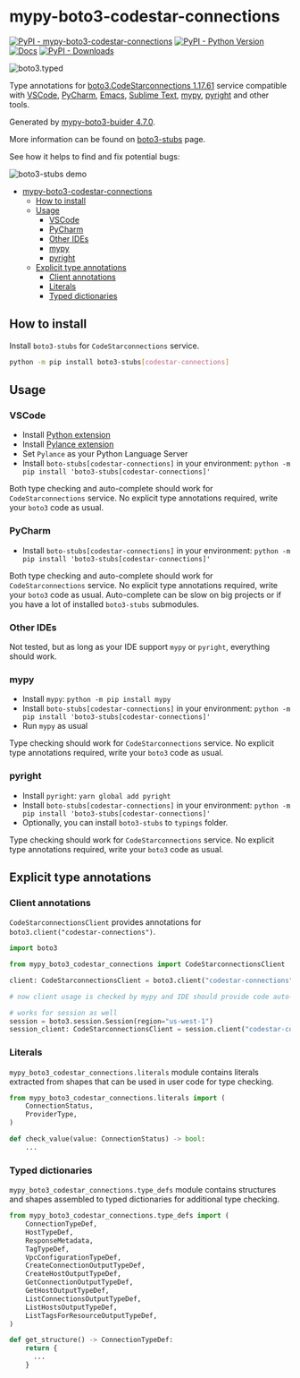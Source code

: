 # mypy-boto3-codestar-connections

[![PyPI - mypy-boto3-codestar-connections](https://img.shields.io/pypi/v/mypy-boto3-codestar-connections.svg?color=blue)](https://pypi.org/project/mypy-boto3-codestar-connections)
[![PyPI - Python Version](https://img.shields.io/pypi/pyversions/mypy-boto3-codestar-connections.svg?color=blue)](https://pypi.org/project/mypy-boto3-codestar-connections)
[![Docs](https://img.shields.io/readthedocs/mypy-boto3-builder.svg?color=blue)](https://mypy-boto3-builder.readthedocs.io/)
[![PyPI - Downloads](https://img.shields.io/pypi/dw/mypy-boto3-codestar-connections?color=blue)](https://pypistats.org/packages/mypy-boto3-codestar-connections)

![boto3.typed](https://github.com/vemel/mypy_boto3_builder/raw/master/logo.png)

Type annotations for
[boto3.CodeStarconnections 1.17.61](https://boto3.amazonaws.com/v1/documentation/api/1.17.61/reference/services/codestar-connections.html#CodeStarconnections) service
compatible with
[VSCode](https://code.visualstudio.com/),
[PyCharm](https://www.jetbrains.com/pycharm/),
[Emacs](https://www.gnu.org/software/emacs/),
[Sublime Text](https://www.sublimetext.com/),
[mypy](https://github.com/python/mypy),
[pyright](https://github.com/microsoft/pyright)
and other tools.

Generated by [mypy-boto3-buider 4.7.0](https://github.com/vemel/mypy_boto3_builder).

More information can be found on [boto3-stubs](https://pypi.org/project/boto3-stubs/) page.

See how it helps to find and fix potential bugs:

![boto3-stubs demo](https://github.com/vemel/mypy_boto3_builder/raw/master/demo.gif)

- [mypy-boto3-codestar-connections](#mypy-boto3-codestar-connections)
  - [How to install](#how-to-install)
  - [Usage](#usage)
    - [VSCode](#vscode)
    - [PyCharm](#pycharm)
    - [Other IDEs](#other-ides)
    - [mypy](#mypy)
    - [pyright](#pyright)
  - [Explicit type annotations](#explicit-type-annotations)
    - [Client annotations](#client-annotations)
    - [Literals](#literals)
    - [Typed dictionaries](#typed-dictionaries)

## How to install

Install `boto3-stubs` for `CodeStarconnections` service.

```bash
python -m pip install boto3-stubs[codestar-connections]
```

## Usage

### VSCode

- Install [Python extension](https://marketplace.visualstudio.com/items?itemName=ms-python.python)
- Install [Pylance extension](https://marketplace.visualstudio.com/items?itemName=ms-python.vscode-pylance)
- Set `Pylance` as your Python Language Server
- Install `boto-stubs[codestar-connections]` in your environment: `python -m pip install 'boto3-stubs[codestar-connections]'`

Both type checking and auto-complete should work for `CodeStarconnections` service.
No explicit type annotations required, write your `boto3` code as usual.

### PyCharm

- Install `boto-stubs[codestar-connections]` in your environment: `python -m pip install 'boto3-stubs[codestar-connections]'`

Both type checking and auto-complete should work for `CodeStarconnections` service.
No explicit type annotations required, write your `boto3` code as usual.
Auto-complete can be slow on big projects or if you have a lot of installed `boto3-stubs` submodules.

### Other IDEs

Not tested, but as long as your IDE support `mypy` or `pyright`, everything should work.

### mypy

- Install `mypy`: `python -m pip install mypy`
- Install `boto-stubs[codestar-connections]` in your environment: `python -m pip install 'boto3-stubs[codestar-connections]'`
- Run `mypy` as usual

Type checking should work for `CodeStarconnections` service.
No explicit type annotations required, write your `boto3` code as usual.

### pyright

- Install `pyright`: `yarn global add pyright`
- Install `boto-stubs[codestar-connections]` in your environment: `python -m pip install 'boto3-stubs[codestar-connections]'`
- Optionally, you can install `boto3-stubs` to `typings` folder.

Type checking should work for `CodeStarconnections` service.
No explicit type annotations required, write your `boto3` code as usual.

## Explicit type annotations

### Client annotations

`CodeStarconnectionsClient` provides annotations for `boto3.client("codestar-connections")`.

```python
import boto3

from mypy_boto3_codestar_connections import CodeStarconnectionsClient

client: CodeStarconnectionsClient = boto3.client("codestar-connections")

# now client usage is checked by mypy and IDE should provide code auto-complete

# works for session as well
session = boto3.session.Session(region="us-west-1")
session_client: CodeStarconnectionsClient = session.client("codestar-connections")
```








### Literals

`mypy_boto3_codestar_connections.literals` module contains literals extracted from shapes
that can be used in user code for type checking.

```python
from mypy_boto3_codestar_connections.literals import (
    ConnectionStatus,
    ProviderType,
)

def check_value(value: ConnectionStatus) -> bool:
    ...
```



### Typed dictionaries

`mypy_boto3_codestar_connections.type_defs` module contains structures and shapes assembled
to typed dictionaries for additional type checking.

```python
from mypy_boto3_codestar_connections.type_defs import (
    ConnectionTypeDef,
    HostTypeDef,
    ResponseMetadata,
    TagTypeDef,
    VpcConfigurationTypeDef,
    CreateConnectionOutputTypeDef,
    CreateHostOutputTypeDef,
    GetConnectionOutputTypeDef,
    GetHostOutputTypeDef,
    ListConnectionsOutputTypeDef,
    ListHostsOutputTypeDef,
    ListTagsForResourceOutputTypeDef,
)

def get_structure() -> ConnectionTypeDef:
    return {
      ...
    }
```

